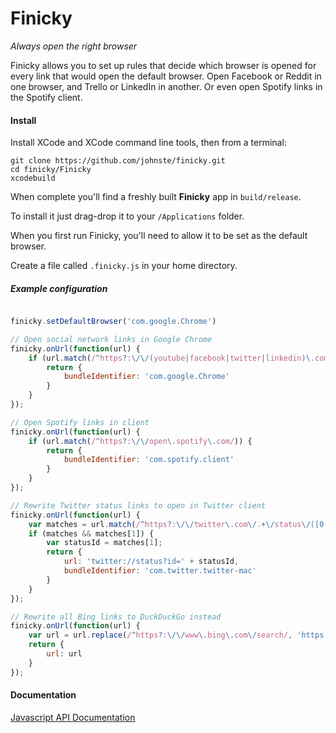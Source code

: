 # Finicky

*Always open the right browser*

Finicky allows you to set up rules that decide which browser is opened for every link that would open the default browser. Open Facebook or Reddit in one browser, and Trello or LinkedIn in another. Or even open Spotify links in the Spotify client.

#### Install

Install XCode and XCode command line tools, then from a terminal:

    git clone https://github.com/johnste/finicky.git
    cd finicky/Finicky
    xcodebuild

When complete you'll find a freshly built **Finicky** app in
`build/release`.

To install it just drag-drop it to your `/Applications` folder.

When you first run Finicky, you'll need to allow it to be set as the default browser.

Create a file called `.finicky.js` in your home directory.

##### Example configuration

```javascript

finicky.setDefaultBrowser('com.google.Chrome')

// Open social network links in Google Chrome
finicky.onUrl(function(url) {
	if (url.match(/^https?:\/\/(youtube|facebook|twitter|linkedin)\.com/)) {
		return {
			bundleIdentifier: 'com.google.Chrome'
		}
	}
});

// Open Spotify links in client
finicky.onUrl(function(url) {
	if (url.match(/^https?:\/\/open\.spotify\.com/)) {
		return {
			bundleIdentifier: 'com.spotify.client'
		}
	}
});

// Rewrite Twitter status links to open in Twitter client
finicky.onUrl(function(url) {
	var matches = url.match(/^https?:\/\/twitter\.com\/.+\/status\/([0-9]+)/)
	if (matches && matches[1]) {
		var statusId = matches[1];
		return {
			url: 'twitter://status?id=' + statusId,
			bundleIdentifier: 'com.twitter.twitter-mac'
		}
	}
});

// Rewrite all Bing links to DuckDuckGo instead
finicky.onUrl(function(url) {
    var url = url.replace(/^https?:\/\/www\.bing\.com\/search/, 'https://duckduckgo.com')
    return {
    	url: url
    }
});
```

#### Documentation

[Javascript API Documentation](https://github.com/johnste/finicky/wiki/Javascript-API-Documentation)
